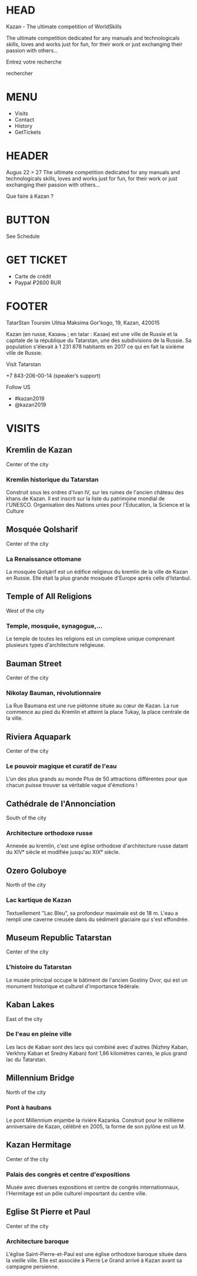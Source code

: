 # HEAD

Kazan - The ultimate competition of WorldSkills

The ultimate competition dedicated for any manuals and technologicals skills, loves and works just for fun, for their work or just exchanging their passion with others…

Entrez votre recherche

rechercher

# MENU
- Visits
- Contact
- History
- GetTickets

# HEADER
Augus 22 > 27
The ultimate competition dedicated for any manuals and technologicals skills, loves and works just for fun, for their work or just exchanging their passion with others…

Que faire à Kazan ?

# BUTTON
See Schedule

# GET TICKET
- Carte de crédit
- Paypal
₽2600 RUR

# FOOTER
TatarStan Toursim
Ulitsa Maksima Gor'kogo, 19, Kazan, 420015

Kazan (en russe, Казань ; en tatar : Казан) est une ville de Russie et la capitale de la république du Tatarstan, une des subdivisions de la Russie. Sa population s'élevait à 1 231 878 habitants en 2017 ce qui en fait la sixième ville de Russie.

Visit Tatarstan

+7 843-206-00-14
(speaker’s support)

Follow US
- #kazan2019
- @kazan2019

# VISITS
## Kremlin de Kazan
Center of the city
### Kremlin historique du Tatarstan
Construit sous les ordres d'Ivan IV, sur les ruines de l'ancien château des khans de Kazan. Il est inscrit sur la liste du patrimoine mondial de l'UNESCO.
Organisation des Nations unies pour l'Éducation, la Science et la Culture

## Mosquée Qolsharif
Center of the city
### La Renaissance ottomane
La mosquée Qolşärif est un édifice religieux du kremlin de la ville de Kazan en Russie. Elle était la plus grande mosquée d'Europe après celle d'Istanbul.

## Temple of All Religions
West of the city
### Temple, mosquée, synagogue,...
Le temple de toutes les religions est un complexe unique comprenant plusieurs types d'architecture religieuse.

## Bauman Street
Center of the city
### Nikolay Bauman, révolutionnaire
La Rue Baumana est une rue piétonne située au cœur de Kazan. La rue commence au pied du Kremlin et atteint la place Tukay, la place centrale de la ville.

## Riviera Aquapark
Center of the city
### Le pouvoir magique et curatif de l'eau
L'un des plus grands au monde  Plus de 50 attractions différentes pour que chacun puisse trouver sa véritable vague d'émotions !

## Cathédrale de l'Annonciation
South of the city
### Architecture orthodoxe russe
Annexée au kremlin, c'est une église orthodoxe d'architecture  russe datant du XIVᵉ siècle et modifiée jusqu'au XIXᵉ siècle.

## Ozero Goluboye
North of the city
### Lac kartique de Kazan
Textuellement "Lac Bleu", sa profondeur maximale est de 18&nbsp;m. L'eau a rempli une caverne creusée dans du sédiment glaciaire qui s'est effondrée.

## Museum Republic Tatarstan
Center of the city
### L'histoire du Tatarstan
Le musée principal occupe le bâtiment de l'ancien Gostiny Dvor, qui est un monument historique et culturel d'importance fédérale.

## Kaban Lakes
East of the city
### De l'eau en pleine ville
Les lacs de Kaban sont des lacs qui combiné avec d'autres (Nizhny Kaban, Verkhny Kaban et Sredny Kaban) font 1,86 kilomètres carrés, le plus grand lac du Tatarstan.

## Millennium Bridge
North of the city
###  Pont à haubans
Le pont Millennium enjambe la rivière Kazanka. Construit pour le millième anniversaire de Kazan, célébré en 2005, la forme de son pylône est un M.

## Kazan Hermitage
Center of the city
### Palais des congrès et centre d'expositions
Musée avec diverses expositions et centre de congrès internationnaux, l'Hermitage est un pôle culturel imposrtant du centre ville.

## Eglise St Pierre et Paul
Center of the city
### Architecture baroque
L’église Saint-Pierre-et-Paul est une église orthodoxe baroque située dans la vieille ville. Elle est associée à Pierre Le Grand arrivé à Kazan avant sa campagne persienne.